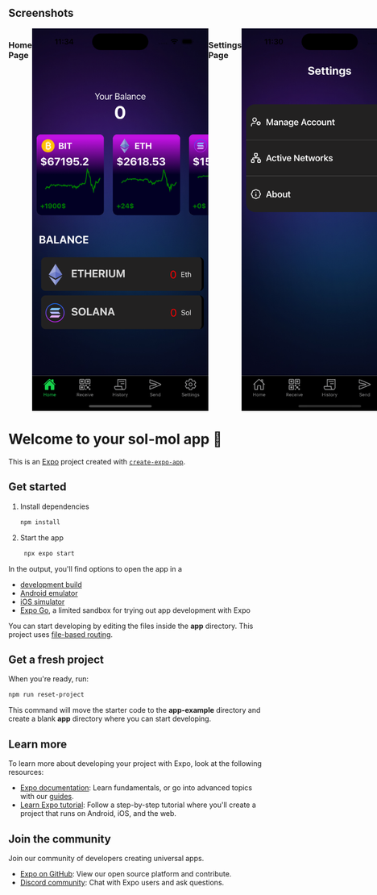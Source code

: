 
## Screenshots

<div style="display: flex; justify-content: space-around;">

### Home Page
<img src="./Screenshots/HomeScreen.png" alt="Home Page" width="350"/>

### Settings Page
<img src="./Screenshots/Setting.png" alt="Setting Page" width="350"/>


### Transaction History Page
<img src="./Screenshots/History.png" alt="History Page" width="350"/>


### See Your Secret Phrase
<img src="./Screenshots/SecretPhrase.png" alt="SecretPhrase Page" width="350"/>

### See Your Privet Keys
<img src="./Screenshots/SeeYourKeys.png" alt="SeeYourKey" width="350"/>

### Send Via Scanning QR code 
<img src="./Screenshots/SendviaScanningBarcode.png" alt="SendviaScanningBarcode" width="350"/>

</div>

# Welcome to your sol-mol app 👋

This is an [Expo](https://expo.dev) project created with [`create-expo-app`](https://www.npmjs.com/package/create-expo-app).

## Get started

1. Install dependencies

   ```bash
   npm install
   ```

2. Start the app

   ```bash
    npx expo start
   ```

In the output, you'll find options to open the app in a

- [development build](https://docs.expo.dev/develop/development-builds/introduction/)
- [Android emulator](https://docs.expo.dev/workflow/android-studio-emulator/)
- [iOS simulator](https://docs.expo.dev/workflow/ios-simulator/)
- [Expo Go](https://expo.dev/go), a limited sandbox for trying out app development with Expo

You can start developing by editing the files inside the **app** directory. This project uses [file-based routing](https://docs.expo.dev/router/introduction).

## Get a fresh project

When you're ready, run:

```bash
npm run reset-project
```

This command will move the starter code to the **app-example** directory and create a blank **app** directory where you can start developing.

## Learn more

To learn more about developing your project with Expo, look at the following resources:

- [Expo documentation](https://docs.expo.dev/): Learn fundamentals, or go into advanced topics with our [guides](https://docs.expo.dev/guides).
- [Learn Expo tutorial](https://docs.expo.dev/tutorial/introduction/): Follow a step-by-step tutorial where you'll create a project that runs on Android, iOS, and the web.

## Join the community

Join our community of developers creating universal apps.

- [Expo on GitHub](https://github.com/expo/expo): View our open source platform and contribute.
- [Discord community](https://chat.expo.dev): Chat with Expo users and ask questions.
